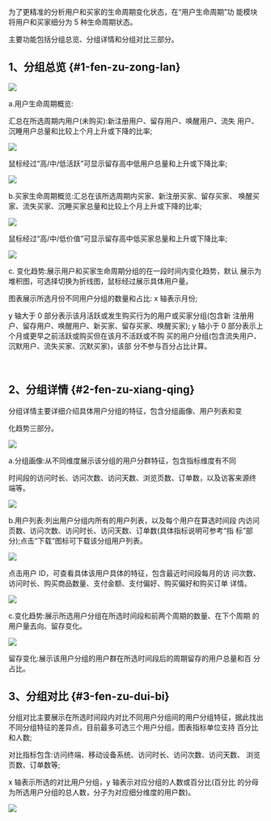为了更精准的分析用户和买家的生命周期变化状态，在“用户生命周期”功 能模块将用户和买家细分为 5 种生命周期状态。

主要功能包括分组总览、分组详情和分组对比三部分。

## 1、分组总览 {#1-fen-zu-zong-lan}

![](https://blobscdn.gitbook.com/v0/b/gitbook-28427.appspot.com/o/assets%2F-LMPwjXDZfLsn8Vzx6N6%2F-LMcKgGcpVzhAChIhc-a%2F-LMbs3qFUqwt0d586VIc%2Fimage.png?alt=media&token=4595e005-da2a-4267-8b92-33dc82da26f1)

a.用户生命周期概览:

汇总在所选周期内用户\(未购买\):新注册用户、留存用户、唤醒用户、流失 用户、沉睡用户总量和比较上个月上升或下降的比率;

![](https://blobscdn.gitbook.com/v0/b/gitbook-28427.appspot.com/o/assets%2F-LMPwjXDZfLsn8Vzx6N6%2F-LMcKgGcpVzhAChIhc-a%2F-LMbsCnNZRY3YrIIBNQO%2Fimage.png?alt=media&token=0a70a415-9e53-42db-83fc-a2e76120f646)

鼠标经过“高/中/低活跃”可显示留存高中低用户总量和上升或下降比率;

![](https://blobscdn.gitbook.com/v0/b/gitbook-28427.appspot.com/o/assets%2F-LMPwjXDZfLsn8Vzx6N6%2F-LMcKgGcpVzhAChIhc-a%2F-LMbs_ITCSyb6IVtMUon%2Fimage.png?alt=media&token=32e8c405-ba42-44ae-a89f-cfe862b132a6)

b.买家生命周期概览:汇总在该所选周期内买家、新注册买家、留存买家、 唤醒买家、流失买家、沉睡买家总量和比较上个月上升或下降的比率;

![](https://blobscdn.gitbook.com/v0/b/gitbook-28427.appspot.com/o/assets%2F-LMPwjXDZfLsn8Vzx6N6%2F-LMcKgGcpVzhAChIhc-a%2F-LMbskWB9WDF1wT7LcgZ%2Fimage.png?alt=media&token=d130d382-ca57-4e49-b860-a9b13036f13c)

鼠标经过“高/中/低价值”可显示留存高中低买家总量和上升或下降比率;

![](https://blobscdn.gitbook.com/v0/b/gitbook-28427.appspot.com/o/assets%2F-LMPwjXDZfLsn8Vzx6N6%2F-LMcKgGcpVzhAChIhc-a%2F-LMbt96HHJTPuJCxd_cr%2Fimage.png?alt=media&token=1aca2ce3-2808-4572-aa33-fc91fc501994)

c. 变化趋势:展示用户和买家生命周期分组的在一段时间内变化趋势，默认 展示为堆积图，可选择切换为折线图，鼠标经过展示具体用户量。

图表展示所选月份不同用户分组的数量和占比: x 轴表示月份;

y 轴大于 0 部分表示该月活跃或发生购买行为的用户或买家分组\(包含新 注册用户、留存用户、唤醒用户、新买家、留存买家、唤醒买家\); y 轴小于 0 部分表示上个月或更早之前活跃或购买但在该月不活跃或不购 买的用户分组\(包含流失用户、沉默用户、流失买家、沉默买家\)，该部 分不参与百分占比计算。

​

## 2、分组详情 {#2-fen-zu-xiang-qing}

分组详情主要详细介绍具体用户分组的特征，包含分组画像、用户列表和变

化趋势三部分。

![](https://blobscdn.gitbook.com/v0/b/gitbook-28427.appspot.com/o/assets%2F-LMPwjXDZfLsn8Vzx6N6%2F-LMcKgGcpVzhAChIhc-a%2F-LMbvfdRoFDdzMOOpGx4%2Fimage.png?alt=media&token=31899ed5-7fc2-4f06-a457-6e40a0ff6c3c)

a.分组画像:从不同维度展示该分组的用户分群特征，包含指标维度有不同

时间段的访问时长、访问次数、访问天数、浏览页数、订单数，以及访客来源终 端等。

![](https://blobscdn.gitbook.com/v0/b/gitbook-28427.appspot.com/o/assets%2F-LMPwjXDZfLsn8Vzx6N6%2F-LMcKgGcpVzhAChIhc-a%2F-LMbwV2QtLPh6tIW9xXu%2Fimage.png?alt=media&token=483c6e8c-f67e-4994-a545-fc7a66fbda11)

b.用户列表:列出用户分组内所有的用户列表，以及每个用户在算选时间段 内访问页数、访问次数、访问时长、访问天数、订单数\(具体指标说明可参考“指 标”部分\);点击“下载”图标可下载该分组用户列表。

![](https://blobscdn.gitbook.com/v0/b/gitbook-28427.appspot.com/o/assets%2F-LMPwjXDZfLsn8Vzx6N6%2F-LMcKgGcpVzhAChIhc-a%2F-LMbwgTGyKw4p_24_6FK%2Fimage.png?alt=media&token=b4c4ad42-6f38-483e-84a6-3cc95c3ef158)

点击用户 ID，可查看具体该用户具体的特征，包含最近时间段每月的访 问次数、访问时长、购买商品数量、支付金额、支付偏好、购买偏好和购买订单 详情。

![](https://blobscdn.gitbook.com/v0/b/gitbook-28427.appspot.com/o/assets%2F-LMPwjXDZfLsn8Vzx6N6%2F-LMcKgGcpVzhAChIhc-a%2F-LMbwox6aDmcL4tGhZgk%2Fimage.png?alt=media&token=dd4d8d1d-853b-4716-a133-ad09796813be)

c.变化趋势:展示所选用户分组在所选时间段和前两个周期的数量、在下个周期 的用户量去向、留存变化。

![](https://blobscdn.gitbook.com/v0/b/gitbook-28427.appspot.com/o/assets%2F-LMPwjXDZfLsn8Vzx6N6%2F-LMcKgGcpVzhAChIhc-a%2F-LMbwy_FXRXPy-dw9fig%2Fimage.png?alt=media&token=38581784-e240-4115-9ad2-c3505678c134)

留存变化:展示该用户分组的用户群在所选时间段后的周期留存的用户总量和百 分占比。

## 3、分组对比 {#3-fen-zu-dui-bi}

分组对比主要展示在所选时间段内对比不同用户分组间的用户分组特征，据此找出不同分组特征的差异点，目前最多可选三个用户分组，图表指标单位支持 百分比和人数;

对比指标包含:访问终端、移动设备系统、访问时长、访问次数、访问天数、 浏览页数、订单数等;

x 轴表示所选的对比用户分组，y 轴表示对应分组的人数或百分比\(百分比 的分母为所选用户分组的总人数，分子为对应细分维度的用户数\)。

![](https://blobscdn.gitbook.com/v0/b/gitbook-28427.appspot.com/o/assets%2F-LMPwjXDZfLsn8Vzx6N6%2F-LMcKgGcpVzhAChIhc-a%2F-LMbxG6rPRriHDoGSbIp%2Fimage.png?alt=media&token=5877fbe8-569e-4c13-ae75-9dc53ea45479)

​

